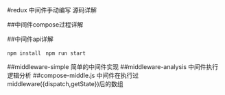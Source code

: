 #redux 中间件手动编写 源码详解 

##中间件compose过程详解

##中间件api详解

`npm install `
`npm run start`

##middleware-simple 简单的中间件实现
##middleware-analysis 中间件执行逻辑分析
##compose-middle.js 中间件在执行过middleware({dispatch,getState})后的数组


